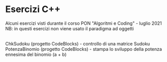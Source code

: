 # Esercizi C++
Alcuni esercizi visti durante il corso PON "Algoritmi e Coding" - luglio 2021</br>
NB: in questi esercizi non viene usato il paradigma ad oggetti</br></br>

ChkSudoku (progetto CodeBlocks) - controllo di una matrice Sudoku </br>
PotenzaBinomio (progetto CodeBlocks) - stampa lo sviluppo della potenza ennesima del binomio (a + b)</br>
